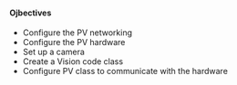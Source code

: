 
#### Ojbectives
- Configure the PV networking
- Configure the PV hardware
- Set up a camera
- Create a Vision code class
- Configure PV class to communicate with the hardware